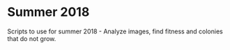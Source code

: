 # Summer 2018
Scripts to use for summer 2018 - Analyze images, find fitness and colonies that do not grow.
